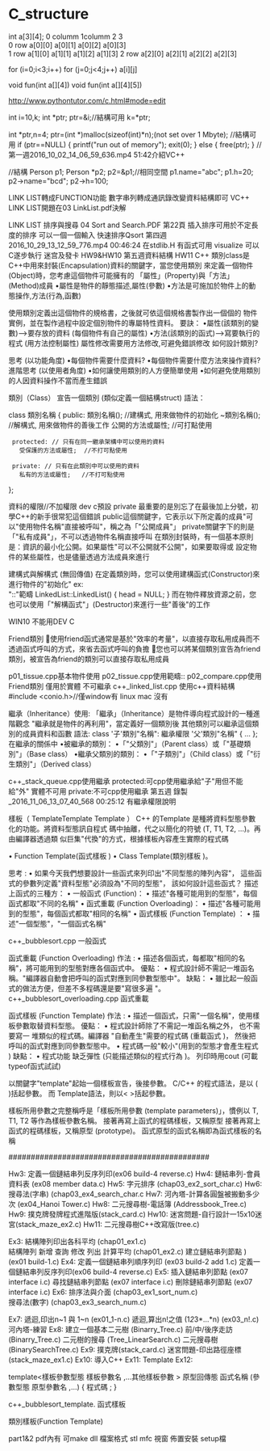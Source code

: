 # C_structure
int a[3][4];
          0 columm   1columm   2       3   
0 row    a[0][0]    a[0][1]  a[0][2]  a[0][3]  
1 row    a[1][0]    a[1][1]  a[1][2]  a[1][3]
2 row    a[2][0]    a[2][1]  a[2][2]  a[2][3]

for (i=0;i<3;i++)
 for (j=0;j<4;j++)
    a[i][j]
	
void fun(int a[][4])
void fun(int a[][4][5])

http://www.pythontutor.com/c.html#mode=edit


int i=10,k;
int *ptr;
ptr=&i;//結構可用
k=*ptr;

int *ptr,n=4;
ptr=(int *)malloc(sizeof(int)*n);(not set over 1 Mbyte);
//結構可用
if (ptr==NULL)
{
   printf("run out of memory");
   exit(0);
}
else
{
   free(ptr);
}
//第一週2016_10_02_14_06_59_636.mp4  51:42介紹VC++


//結構
Person p1;
Person *p2;
p2=&p1;//相同空間
p1.name="abc";
p1.h=20;
p2->name="bcd";
p2->h=100;

LINK LIST轉成FUNCTION功能
數字串列轉成通訊錄改變資料結構即可
VC++ LINK LIST開題在03 LinkList.pdf決解

LINK LIST 排序與搜尋 04 Sort and Search.PDF 第22頁
插入排序可用於不定長度的排序 可以一個一個輸入
快速排序Qsort 
第四週2016_10_29_13_12_59_776.mp4 00:46:24 在stdlib.H 有函式可用
visualize 可以C遂步執行
迷宫及發卡 HW9&HW10
第五週資料結構 HW11
C++
類別class是C++中用來封裝(Encapsulation)資料的關鍵字，當您使用類別
來定義一個物件(Object)時，您考慮這個物件可能擁有的
「屬性」(Property)與「方法」(Method)成員
•屬性是物件的靜態描述,屬性(參數)
•方法是可施加於物件上的動態操作,方法(行為,函數)

使用類別定義出這個物件的規格書，之後就可依這個規格書製作出一個個的
物件實例，並在製作過程中設定個別物件的專屬特性資料。
要訣：
•屬性(該類別的變數)-->要存放的資料 (每個物件有自己的屬性)
•方法(該類別的函式)-->寫要執行的程式 (用方法控制屬性)
屬性修改需要用方法修改,可避免錯誤修改
如何設計類別?

思考 (以功能角度)
•每個物件需要什麼資料?
•每個物件需要什麼方法來操作資料?
進階思考 (以使用者角度)
•如何讓使用類別的人方便簡單使用
•如何避免使用類別的人因資料操作不當而產生錯誤

類別（Class）
宣告一個類別 (類似定義一個結構struct)
語法：

class 類別名稱 
{ 
     public: 
      類別名稱(); //建構式, 用來做物件的初始化 
      ~類別名稱(); //解構式, 用來做物件的善後工作 
      公開的方法或屬性; //可打點使用

     protected: // 只有在同一繼承架構中可以使用的資料 
       受保護的方法或屬性;  //不打可點使用
     
     private: // 只有在此類別中可以使用的資料 
       私有的方法或屬性;   //不打可點使用
};

資料的權限//不加權限 dev c預設 private
最重要的是別忘了在最後加上分號，初學C++的新手很常犯這個錯誤
public這個關鍵字，它表示以下所定義的成員"可以"使用物件名稱"直接被呼叫"，稱之為「"公開成員"」
private關鍵字下的則是「"私有成員"」，不可以透過物件名稱直接呼叫
在類別封裝時，有一個基本原則是：資訊的最小化公開。如果屬性"可以不公開就不公開"，如果要取得或
設定物件的某些屬性，也是儘量透過方法成員來進行

建構式與解構式 (無回傳值)
在定義類別時，您可以使用建構函式(Constructor)來進行物件的"初始化"
ex:  
"::"範疇
LinkedList::LinkedList()
{
head = NULL;
}
而在物件釋放資源之前，您也可以使用「"解構函式"」(Destructor)來進行一些"善後"的工作

WIN10 不能用DEV C

Friend類別
使用friend函式通常是基於"效率的考量"，以直接存取私用成員而不透過函式呼叫的方式，來省去函式呼叫的負擔
您也可以將某個類別宣告為friend類別，被宣告為friend的類別可以直接存取私用成員

p01_tissue.cpp基本物件使用
p02_tissue.cpp使用範疇::
p02_compare.cpp使用Friend類別 僅用於實體 不可繼承
c++_linked_list.cpp 使用c++資料結構
#include <conio.h>//僅window有 linux mac 沒有


繼承（Inheritance）使用:
「繼承」（Inheritance）是物件導向程式設計的一種進階觀念
"繼承就是物件的再利用"，當定義好一個類別後
其他類別可以繼承這個類別的成員資料和函數
語法:
class '子'類別"名稱": 繼承權限 '父'類別"名稱"
{
…
};
在繼承的關係中
•被繼承的類別：
•「"父類別"」（Parent class）或「"基礎類別"」（Base class）
•繼承父類別的類別：
•「"子類別"」（Child class）或「"衍生類別"」（Derived class）

c++_stack_queue.cpp使用繼承
protected:可cpp使用繼承給"子"用但不能給"外" 實體不可用
private:不可cpp使用繼承
第五週 錄製_2016_11_06_13_07_40_568 00:25:12 有繼承權限說明


樣板（ TemplateTemplate Template ）
C++ 的Template 是種將資料型態參數化的功能。將資料型態訊自程式
碼中抽離，代之以簡化的符號 (T, T1, T2, ...)。再由編譯器透過類
似巨集"代換"的方式，根據樣板內容產生實際的程式碼

• Function Template(函式樣板 )
• Class Template(類別樣板 )。

思考 :
• 如果今天我們想要設計一些函式來列印出"不同型態的陣列內容"，
這些函式的參數列定義"資料型態"必須設為"不同的型態"，
該如何設計這些函式？
描述上函式的三種方：
• 一般函式 (Function)：
• 描述"各種可能用到的型態"，每個函式都取"不同的名稱"
• 函式重載 (Function Overloading)：
• 描述"各種可能用到的型態"，每個函式都取"相同的名稱"
• 函式樣板 (Function Template) ：
• 描述"一個型態"，"一個函式名稱"

c++_bubblesort.cpp 一般函式

函式重載 (Function Overloading)
作法 :
• 描述各個函式，每都取"相同的名稱"，將可能用到的型態對應各個函式中。
優點：
• 程式設計師不需記一堆函名稱。"編譯器自動會把呼叫的函式對應到同參數型態中"。
缺點：
• 雖比起一般函式的做法方便，但差不多程碼還是要"寫很多遍 "。
c++_bubblesort_overloading.cpp 函式重載

函式樣板 (Function Template)
作法 :
• 描述一個函式，只需"一個名稱"，使用樣板參數取替資料型態。
優點：
• 程式設計師除了不需記一堆函名稱之外， 也不需要寫一 堆類似的程式碼。編譯器
"自動產生"需要的程式碼 (重載函式 )， 然後把呼叫的函式對應到同參數型態中。
• 程式碼一般"較小"(用到的型態才會產生程式 )
缺點：
• 程式功能 缺乏彈性 (只能描述類似的程式行為 )。
列印時用cout (可載typeof函式試試)

以關鍵字"template"起始一個樣板宣告，後接參數。  C/C++ 的程式語法，是以 ( )括起參數。
而 Template語法，則以< >括起參數。

樣板所用參數之完整稱呼是「樣板所用參數 (template parameters)」，慣例以 T, T1, T2 
等作為樣板參數名稱。
接著再寫上函式的程碼樣板，又稱原型 接著再寫上函式的程碼樣板，又稱原型 (prototype)。
函式原型的函式名稱即為函式樣板的名稱


#############################################

Hw3:
定義一個鏈結串列反序列印(ex06 build-4 reverse.c)
Hw4:
鏈結串列-會員資料表 (ex08 member data.c)
Hw5:
字元排序 (chap03_ex2_sort_char.c)
Hw6:
搜尋法(字串) (chap03_ex4_search_char.c
Hw7:
河內塔-計算各圓盤被搬動多少次 (ex04_Hanoi Tower.c)
Hw8:
二元搜尋樹-電話簿 (Addressbook_Tree.c)
Hw9:
撲克牌發牌程式進階版(stack_card.c)
Hw10:
迷宮問題-自行設計一15x10迷宮(stack_maze_ex2.c)
Hw11:
二元搜尋樹C++改寫版(tree.c)

Ex3:
結構陣列印出各科平均 (chap01_ex1.c)	
結構陣列 新增 查詢 修改 列出 計算平均 (chap01_ex2.c) 
建立鏈結串列節點 )(ex01 build-1.c)
Ex4:
定義一個鏈結串列順序列印 (ex03 build-2 add 1.c) 
定義一個鏈結串列反序列印(ex06 build-4 reverse.c)
Ex5:
插入鏈結串列節點	(ex07 interface i.c) 
尋找鏈結串列節點 (ex07 interface i.c) 
刪除鏈結串列節點 (ex07 interface i.c)
Ex6:
排序法與介面 (chap03_ex1_sort_num.c)	
搜尋法(數字) (chap03_ex3_search_num.c)

Ex7:
遞迴,印出n~1 與 1~n (ex01_1-n.c) 
遞迴,算出n!之值 (1*2*3*…*n) (ex03_n!.c) 
河內塔-練習
Ex8:
建立一個基本二元樹 (Binarry_Tree.c) 
前/中/後序走訪 (Binarry_Tree.c) 
二元樹的搜尋 (Tree_LinearSearch.c) 
二元搜尋樹 (BinarySearchTree.c)
Ex9:
撲克牌(stack_card.c) 
迷宮問題-印出路徑座標(stack_maze_ex1.c)
Ex10:
導入C++
Ex11:
Template
Ex12:




template<樣板參數型態 樣板參數名 ,…其他樣板參數 >
原型回傳態 函式名稱 (參數型態 原型參數名 ,...)
{
程式碼 ;
}

c++_bubblesort_template. 函式樣板

類別樣板(Function Template)

part1&2 pdf內有
可make dll
檔案格式
stl
mfc 視窗
佈置安裝 setup檔

